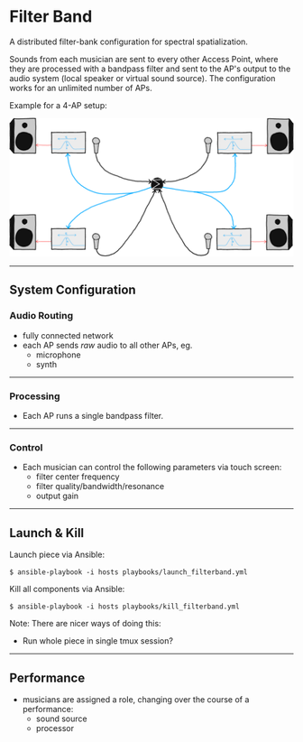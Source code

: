 # Filter Band

A distributed filter-bank configuration for spectral spatialization.

Sounds from each musician are sent to every other Access Point, where they
are processed with a bandpass filter and sent to the AP's output to the audio system (local speaker or virtual sound source).
The configuration works for an unlimited number of APs.

Example for a 4-AP setup:

![.](graphics/filter_band.png)


----

## System Configuration

### Audio Routing

- fully connected network
- each AP sends *raw* audio to all other APs, eg.
    - microphone
    - synth

----

### Processing

- Each AP runs a single bandpass filter.

----

### Control

- Each musician can control the following parameters via touch screen:
    - filter center frequency
    - filter quality/bandwidth/resonance
    - output gain


-----

## Launch & Kill


Launch piece via Ansible:

    $ ansible-playbook -i hosts playbooks/launch_filterband.yml

Kill all components via Ansible:

    $ ansible-playbook -i hosts playbooks/kill_filterband.yml

Note: There are nicer ways of doing this:
- Run whole piece in single tmux session?


-----

## Performance

- musicians are assigned a role, changing over the course of a performance:
    - sound source
    - processor
